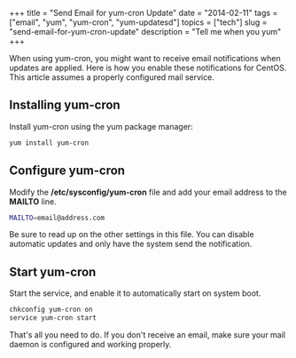 +++
title = "Send Email for yum-cron Update"
date = "2014-02-11"
tags = ["email", "yum", "yum-cron", "yum-updatesd"]
topics = ["tech"]
slug = "send-email-for-yum-cron-update"
description = "Tell me when you yum"
+++

When using yum-cron, you might want to receive email notifications when updates are applied. Here is how you enable these notifications for CentOS. This article assumes a properly configured mail service.

## Installing yum-cron

Install yum-cron using the yum package manager:

```bash
yum install yum-cron
```

## Configure yum-cron

Modify the **/etc/sysconfig/yum-cron** file and add your email address to the **MAILTO** line.

```bash
MAILTO=email@address.com
```

Be sure to read up on the other settings in this file. You can disable automatic updates and only have the system send the notification.

## Start yum-cron

Start the service, and enable it to automatically start on system boot.

```bash
chkconfig yum-cron on
service yum-cron start
```

That's all you need to do. If you don't receive an email, make sure your mail daemon is configured and working properly.
